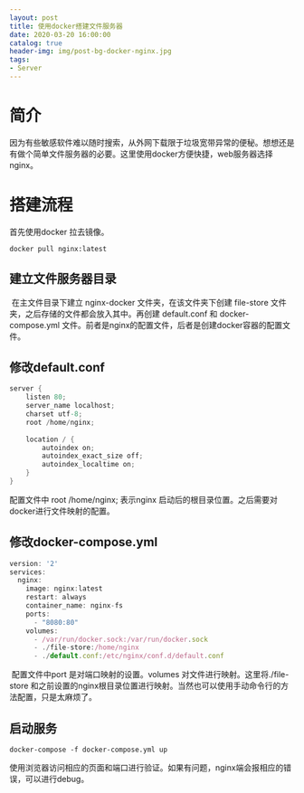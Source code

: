 ```yaml
---
layout: post
title: 使用docker搭建文件服务器
date: 2020-03-20 16:00:00
catalog: true
header-img: img/post-bg-docker-nginx.jpg
tags:
- Server
---
```

# 简介

​	因为有些敏感软件难以随时搜索，从外网下载限于垃圾宽带异常的便秘。想想还是有做个简单文件服务器的必要。这里使用docker方便快捷，web服务器选择nginx。



# 搭建流程

首先使用docker 拉去镜像。

```docker pull nginx:latest```



## 建立文件服务器目录

​	在主文件目录下建立 nginx-docker 文件夹，在该文件夹下创建 file-store 文件夹，之后存储的文件都会放入其中。再创建 default.conf 和 docker-compose.yml 文件。前者是nginx的配置文件，后者是创建docker容器的配置文件。

## 修改default.conf

```csharp
server {
    listen 80;   
    server_name localhost; 
    charset utf-8; 
    root /home/nginx;
    
    location / {
        autoindex on; 
        autoindex_exact_size off; 
        autoindex_localtime on;  
    }
} 
```

配置文件中 root /home/nginx; 表示nginx 启动后的根目录位置。之后需要对docker进行文件映射的配置。



## 修改docker-compose.yml

```jsx
version: '2'
services:
  nginx:
    image: nginx:latest
    restart: always
    container_name: nginx-fs
    ports:
      - "8080:80"
    volumes:
      - /var/run/docker.sock:/var/run/docker.sock
      - ./file-store:/home/nginx
      - ./default.conf:/etc/nginx/conf.d/default.conf
```

​	配置文件中port 是对端口映射的设置。volumes 对文件进行映射。这里将./file-store 和之前设置的nginx根目录位置进行映射。当然也可以使用手动命令行的方法配置，只是太麻烦了。

## 启动服务

`docker-compose -f docker-compose.yml up`

​	使用浏览器访问相应的页面和端口进行验证。如果有问题，nginx端会报相应的错误，可以进行debug。